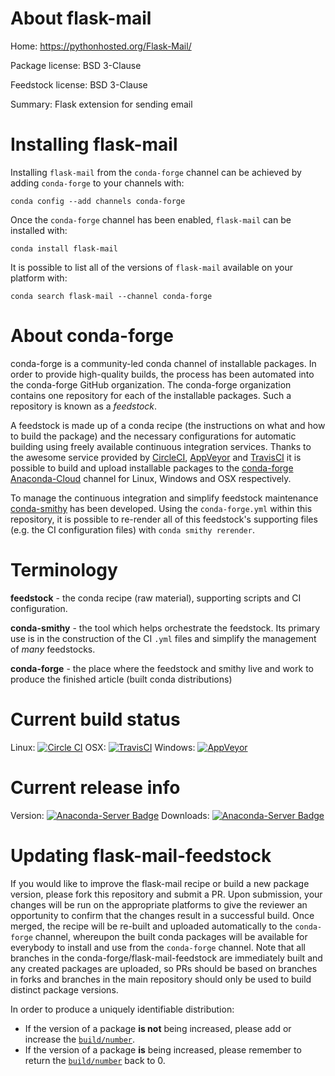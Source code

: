 About flask-mail
================

Home: https://pythonhosted.org/Flask-Mail/

Package license: BSD 3-Clause

Feedstock license: BSD 3-Clause

Summary: Flask extension for sending email



Installing flask-mail
=====================

Installing `flask-mail` from the `conda-forge` channel can be achieved by adding `conda-forge` to your channels with:

```
conda config --add channels conda-forge
```

Once the `conda-forge` channel has been enabled, `flask-mail` can be installed with:

```
conda install flask-mail
```

It is possible to list all of the versions of `flask-mail` available on your platform with:

```
conda search flask-mail --channel conda-forge
```



About conda-forge
=================

conda-forge is a community-led conda channel of installable packages.
In order to provide high-quality builds, the process has been automated into the
conda-forge GitHub organization. The conda-forge organization contains one repository
for each of the installable packages. Such a repository is known as a *feedstock*.

A feedstock is made up of a conda recipe (the instructions on what and how to build
the package) and the necessary configurations for automatic building using freely
available continuous integration services. Thanks to the awesome service provided by
[CircleCI](https://circleci.com/), [AppVeyor](http://www.appveyor.com/)
and [TravisCI](https://travis-ci.org/) it is possible to build and upload installable
packages to the [conda-forge](https://anaconda.org/conda-forge)
[Anaconda-Cloud](http://docs.anaconda.org/) channel for Linux, Windows and OSX respectively.

To manage the continuous integration and simplify feedstock maintenance
[conda-smithy](http://github.com/conda-forge/conda-smithy) has been developed.
Using the ``conda-forge.yml`` within this repository, it is possible to re-render all of
this feedstock's supporting files (e.g. the CI configuration files) with ``conda smithy rerender``.


Terminology
===========

**feedstock** - the conda recipe (raw material), supporting scripts and CI configuration.

**conda-smithy** - the tool which helps orchestrate the feedstock.
                   Its primary use is in the construction of the CI ``.yml`` files
                   and simplify the management of *many* feedstocks.

**conda-forge** - the place where the feedstock and smithy live and work to
                  produce the finished article (built conda distributions)

Current build status
====================

Linux: [![Circle CI](https://circleci.com/gh/conda-forge/flask-mail-feedstock.svg?style=shield)](https://circleci.com/gh/conda-forge/flask-mail-feedstock)
OSX: [![TravisCI](https://travis-ci.org/conda-forge/flask-mail-feedstock.svg?branch=master)](https://travis-ci.org/conda-forge/flask-mail-feedstock)
Windows: [![AppVeyor](https://ci.appveyor.com/api/projects/status/github/conda-forge/flask-mail-feedstock?svg=True)](https://ci.appveyor.com/project/conda-forge/flask-mail-feedstock/branch/master)

Current release info
====================
Version: [![Anaconda-Server Badge](https://anaconda.org/conda-forge/flask-mail/badges/version.svg)](https://anaconda.org/conda-forge/flask-mail)
Downloads: [![Anaconda-Server Badge](https://anaconda.org/conda-forge/flask-mail/badges/downloads.svg)](https://anaconda.org/conda-forge/flask-mail)


Updating flask-mail-feedstock
=============================

If you would like to improve the flask-mail recipe or build a new
package version, please fork this repository and submit a PR. Upon submission,
your changes will be run on the appropriate platforms to give the reviewer an
opportunity to confirm that the changes result in a successful build. Once
merged, the recipe will be re-built and uploaded automatically to the
`conda-forge` channel, whereupon the built conda packages will be available for
everybody to install and use from the `conda-forge` channel.
Note that all branches in the conda-forge/flask-mail-feedstock are
immediately built and any created packages are uploaded, so PRs should be based
on branches in forks and branches in the main repository should only be used to
build distinct package versions.

In order to produce a uniquely identifiable distribution:
 * If the version of a package **is not** being increased, please add or increase
   the [``build/number``](http://conda.pydata.org/docs/building/meta-yaml.html#build-number-and-string).
 * If the version of a package **is** being increased, please remember to return
   the [``build/number``](http://conda.pydata.org/docs/building/meta-yaml.html#build-number-and-string)
   back to 0.
